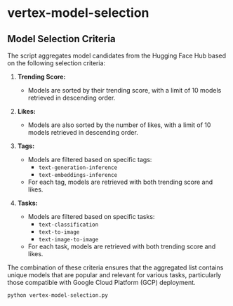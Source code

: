 # vertex-model-selection

## Model Selection Criteria

The script aggregates model candidates from the Hugging Face Hub based on the following selection criteria:

1. **Trending Score:**
   - Models are sorted by their trending score, with a limit of 10 models retrieved in descending order.

2. **Likes:**
   - Models are also sorted by the number of likes, with a limit of 10 models retrieved in descending order.

3. **Tags:**
   - Models are filtered based on specific tags:
     - `text-generation-inference`
     - `text-embeddings-inference`
   - For each tag, models are retrieved with both trending score and likes.

4. **Tasks:**
   - Models are filtered based on specific tasks:
     - `text-classification`
     - `text-to-image`
     - `text-image-to-image`
   - For each task, models are retrieved with both trending score and likes.

The combination of these criteria ensures that the aggregated list contains unique models that are popular and relevant for various tasks, particularly those compatible with Google Cloud Platform (GCP) deployment.

```python
python vertex-model-selection.py
```
